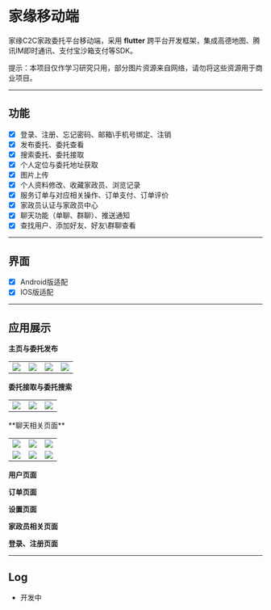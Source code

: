 # 家缘移动端

家缘C2C家政委托平台移动端，采用 **flutter** 跨平台开发框架，集成高德地图、腾讯IM即时通讯、支付宝沙箱支付等SDK。

提示：本项目仅作学习研究只用，部分图片资源来自网络，请勿将这些资源用于商业项目。

-------

## 功能

- [x] 登录、注册、忘记密码、邮箱\手机号绑定、注销
- [x] 发布委托、委托查看
- [x] 搜索委托、委托接取
- [x] 个人定位与委托地址获取
- [x] 图片上传
- [x] 个人资料修改、收藏家政员、浏览记录
- [x] 服务订单与对应相关操作、订单支付、订单评价
- [x] 家政员认证与家政员中心
- [x] 聊天功能（单聊、群聊）、推送通知
- [x] 查找用户、添加好友、好友\群聊查看

------

## 界面

- [x] Android版适配
- [x] IOS版适配

------

## 应用展示

**主页与委托发布**

<table>
    <tr>
        <td><img src="https://gitee.com/xu-jinglei0320/jiayuan_image/raw/master/app_image/home/home_page.png"/></td>
        <td><img src="https://gitee.com/xu-jinglei0320/jiayuan_image/raw/master/app_image/home/commission_chose.png"/></td>
        <td><img src="https://gitee.com/xu-jinglei0320/jiayuan_image/raw/master/app_image/commission/send_commission.png"/></td>
        <td><img src="https://gitee.com/xu-jinglei0320/jiayuan_image/raw/master/app_image/commission/map.png"/></td>
    </tr>
</table>

**委托接取与委托搜索**

<table>
    <tr>
        <td><img src="https://gitee.com/xu-jinglei0320/jiayuan_image/raw/master/app_image/commission/commission_page.png"/></td>
        <td><img src="https://gitee.com/xu-jinglei0320/jiayuan_image/raw/master/app_image/commission/commission_detail.png"/></td>
        <td><img src="https://gitee.com/xu-jinglei0320/jiayuan_image/raw/master/app_image/commission/search_commission.png"/></td>
    </tr>
</table>
**聊天相关页面**

<table>
    <tr>
        <td><img src="https://gitee.com/xu-jinglei0320/jiayuan_image/raw/master/app_image/chat/conversation_page.png"/></td>
        <td><img src="https://gitee.com/xu-jinglei0320/jiayuan_image/raw/master/app_image/chat/chat_page.png"/></td>
        <td><img src="https://gitee.com/xu-jinglei0320/jiayuan_image/raw/master/app_image/chat/group_info_page.png"/></td>
    </tr>
    <tr>
        <td><img src="https://gitee.com/xu-jinglei0320/jiayuan_image/raw/master/app_image/chat/friend_list_page.png"/></td>
        <td><img src="https://gitee.com/xu-jinglei0320/jiayuan_image/raw/master/app_image/chat/search_user_page.png"/></td>
        <td><img src="https://gitee.com/xu-jinglei0320/jiayuan_image/raw/master/app_image/chat/user_info.png"/></td>
    </tr>
</table>

**用户页面**



**订单页面**



**设置页面**



**家政员相关页面**



**登录、注册页面**



------

## Log

- 开发中



